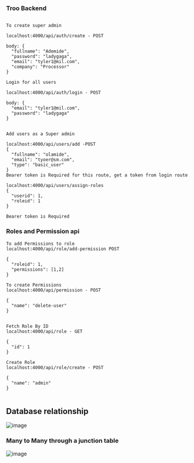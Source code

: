 ### Troo Backend

```

To create super admin

localhost:4000/api/auth/create - POST

body: {
  "fullname": "Ademide",
  "password": "ladygaga",
  "email": "tyler1@mil.com",
  "company": "Processor"
}

```

```
Login for all users

localhost:4000/api/auth/login - POST

body: {
  "email": "tyler1@mil.com",
  "password": "ladygaga"
}

```

```

Add users as a Super admin

localhost:4000/api/users/add -POST
{
  "fullname": "olamide",
  "email": "tyoer@sm.com",
  "type": "basic_user"
}
Bearer token is Required for this route, get a token from login route

```

```
localhost:4000/api/users/assign-roles
{
  "userid": 1,
  "roleid": 1
}

Bearer token is Required

```

### Roles and Permission api

```
To add Permissions to role
localhost:4000/api/role/add-permission POST

{
  "roleid": 1,
  "permissions": [1,2]
}
```

```
To create Permissions
localhost:4000/api/permission - POST

{
  "name": "delete-user"
}
```
```

Fetch Role By ID
localhost:4000/api/role - GET

{
  "id": 1
}
```

```
Create Role
localhost:4000/api/role/create - POST

{
  "name": "admin"
}


```

## Database relationship

![image](https://github.com/tylerjusfly/troo-backend/assets/53145644/35f7f0ec-13b5-4f79-9cd8-65c92f37d3d8)



### Many to Many through a junction table

![image](https://github.com/tylerjusfly/troo-backend/assets/53145644/a6c9e1e7-9bae-4c28-b9f6-5869864326dc)

